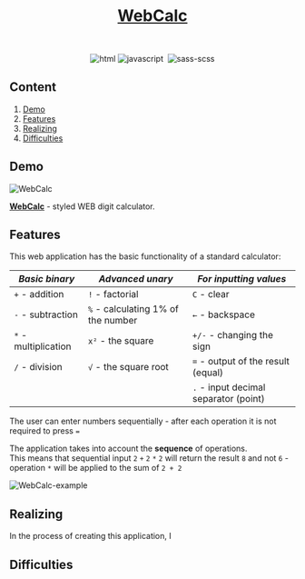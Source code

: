 <h1 align="center">
  <a href="https://egoromanoff.github.io/web-calc/" target="_blank" title="'WebCalc' Demo Link">
    WebCalc
  </a>
</h1>
<br>
<div align="center">

  ![html](https://user-images.githubusercontent.com/67374276/189624538-7f47e804-3498-4d1c-9cf2-b1ba9b778eaf.svg)
  ![javascript](https://user-images.githubusercontent.com/67374276/189316388-4182d570-0a10-4dcf-9568-d13e7c6b5c56.svg)&nbsp;
  ![sass-scss](https://user-images.githubusercontent.com/67374276/189319440-79881be3-d7db-4506-87b8-57044a88b167.svg)

</div>

## Content
1. [Demo](#demo)
2. [Features](#features)
3. [Realizing](#realizing)
4. [Difficulties](#difficulties)

## Demo
![WebCalc](https://user-images.githubusercontent.com/67374276/189625375-c7953947-787a-4109-8192-1da5ec27bb75.png)

[**WebCalc**](https://egoromanoff.github.io/web-calc/) - styled WEB digit calculator.

## Features

This web application has the basic functionality of a standard calculator:

| ***Basic binary***   | ***Advanced unary***               | ***For inputting values***            |
| -------------------- | ---------------------------------- | ------------------------------------- |
| `+` - addition       | `!` - factorial                    | `C` - clear                           |
| `-` - subtraction    | `%` - calculating 1% of the number | `←` - backspace                       |
| `*` - multiplication | `x²` - the square                  | `+/-` - changing the sign             |
| `/` - division       | `√` - the square root              | `=` - output of the result (equal)    |
|                      |                                    | `.` - input decimal separator (point) |

The user can enter numbers sequentially - after each operation it is not required to press `=`

The application takes into account the **sequence** of operations.  
This means that sequential input `2` `+` `2` `*` `2` will return the result `8` and not `6` - operation `*` will be applied to the sum of `2 + 2`

![WebCalc-example](https://user-images.githubusercontent.com/67374276/189635149-6514df33-2b11-4b6c-8f0f-232a5f949ddf.png)


## Realizing

In the process of creating this application, I 

## Difficulties


